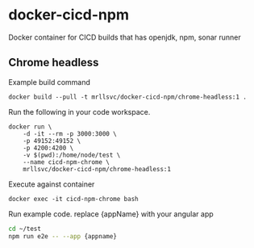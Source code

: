 # docker-cicd-npm
Docker container for CICD builds that has openjdk, npm, sonar runner

## Chrome headless
Example build command
```docker
docker build --pull -t mrllsvc/docker-cicd-npm/chrome-headless:1 .
```

Run the following in your code workspace.
```docker
docker run \
    -d -it --rm -p 3000:3000 \
    -p 49152:49152 \
    -p 4200:4200 \
    -v $(pwd):/home/node/test \
    --name cicd-npm-chrome \
    mrllsvc/docker-cicd-npm/chrome-headless:1
```

Execute against container
```docker
docker exec -it cicd-npm-chrome bash
```

Run example code. replace {appName} with your angular app
```bash
cd ~/test
npm run e2e -- --app {appname}
```